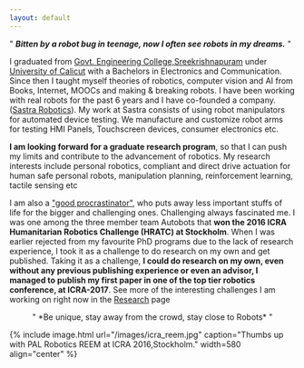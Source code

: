 ```yaml
---
layout: default
---
```




" ***Bitten by a robot bug in teenage, now I often see robots in my dreams.*** "

I graduated from [Govt. Engineering College,Sreekrishnapuram](http://www.gecskp.ac.in) under [University of Calicut](http://www.universityofcalicut.info/) with a Bachelors in Electronics and Communication. Since then I taught myself theories of robotics, computer vision and AI from  Books, Internet, MOOCs and making & breaking robots. I have been working with real robots for the past 6 years and I have co-founded a company.([Sastra Robotics](http://www.sastrarobotics.com)). My work at Sastra consists of using robot manipulators for automated device testing. We manufacture and customize robot arms for testing HMI Panels, Touchscreen devices, consumer electronics etc.

**I am looking forward for a graduate research program**, so that I can push my limits and contribute to the advancement of robotics. My research interests include personal robotics, compliant and direct drive actuation for human safe personal robots, manipulation planning, reinforcement learning, tactile sensing etc



 I am also a  ["good procrastinator"](http://paulgraham.com/procrastination.html), who puts away less important stuffs of life for the bigger and challenging ones. Challenging always fascinated me. I was one among the three member team Autobots that **won the 2016 ICRA Humanitarian Robotics Challenge (HRATC) at Stockholm**. When I was earlier rejected from my favourite PhD programs due to the lack of research experience, I took it as a challenge to do research on my own and get published. Taking it as a challenge, **I could do research on my own, even without any previous publishing experience or even an advisor, I managed to publish my first paper in one of the top tier robotics conference, at ICRA-2017**. See more of the interesting challenges I am working on right now in the [Research](http://achuwilson.github.io/research/) page
 
 <div align="center">
" *Be unique, stay away from the crowd, stay close to Robots* "
</div>

{% include image.html url="/images/icra_reem.jpg" caption="Thumbs up with PAL Robotics REEM at ICRA 2016,Stockholm." width=580 align="center" %}
